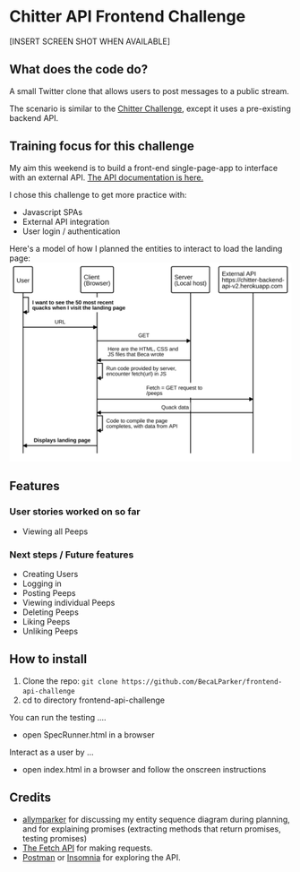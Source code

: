 # Chitter API Frontend Challenge
[INSERT SCREEN SHOT WHEN AVAILABLE]

## What does the code do?

A small Twitter clone that allows users to post messages to a public stream.

The scenario is similar to the [Chitter Challenge](https://github.com/makersacademy/chitter-challenge), except it uses a pre-existing backend API.

## Training focus for this challenge

My aim this weekend is to build a front-end single-page-app to interface with an external API. 
[The API documentation is here.](https://github.com/makersacademy/chitter_api_backend)

I chose this challenge to get more practice with:
 - Javascript SPAs
 - External API integration
 - User login / authentication

Here's a model of how I planned the entities to interact to load the landing page:
![landing page sequence diagram](./planning/landing-page-sequence.svg)

## Features

### User stories worked on so far

* Viewing all Peeps

### Next steps / Future features

* Creating Users
* Logging in
* Posting Peeps
* Viewing individual Peeps
* Deleting Peeps
* Liking Peeps
* Unliking Peeps


## How to install
1. Clone the repo: `git clone https://github.com/BecaLParker/frontend-api-challenge`
2. cd to directory frontend-api-challenge

You can run the testing ....
 - open SpecRunner.html in a browser

Interact as a user by ...
 - open index.html in a browser and follow the onscreen instructions

## Credits
* [allymparker](https://github.com/allymparker) for discussing my entity sequence diagram during planning, and for explaining promises (extracting methods that return promises, testing promises)
* [The Fetch API](https://developer.mozilla.org/en-US/docs/Web/API/Fetch_API/Using_Fetch) for making requests.
* [Postman](https://www.getpostman.com/) or [Insomnia](https://insomnia.rest/) for exploring the API.
